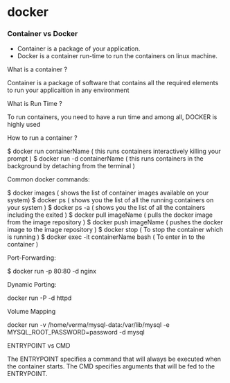 # docker

### Container vs Docker

* Container is a package of your application.
* Docker is a container run-time to run the containers on linux machine. 

What is a container ?

Container is a package of software that contains all the required elements to run your applicaition in any environment


What is Run Time ?

To run containers, you need to have a run time and among all, DOCKER is highly used

How to run a container ?

$ docker run containerName    ( this runs containers interactively killing your prompt )
$ docker run -d containerName ( this runs containers in the background by detaching from the terminal )

Common docker commands:

$ docker images                      ( shows the list of container images available on your system)
$ docker ps                          ( shows you the list of all the running containers on your system )
$ docker ps -a                       ( shows you the list of all the containers including the exited ) 
$ docker pull imageName              ( pulls the docker image from the image repository )
$ docker push imageName              ( pushes the docker image to the image repository )
$ docker stop                        ( To stop the container which is running ) 
$ docker exec -it containerName bash ( To enter in to the container )


Port-Forwarding:

$ docker run -p 80:80  -d  nginx


Dynamic Porting:

docker run -P  -d httpd


Volume Mapping

docker run -v /home/verma/mysql-data:/var/lib/mysql  -e MYSQL_ROOT_PASSWORD=password -d mysql


ENTRYPOINT vs CMD

 The ENTRYPOINT specifies a command that will always be executed when the container starts. The CMD specifies arguments that will be fed to the ENTRYPOINT.
